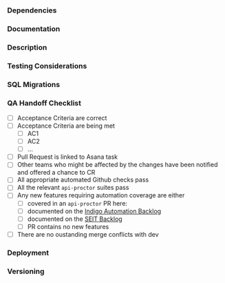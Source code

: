 <!--
	Niche Back-End PR Template
	Don't Forget:
	- Add your PR to any relevant github boards
	- Tag your PR with the BACK_END label
-->

<!-- CC relevant team members -->

### Dependencies

<!-- Does this PR depend on other PRs in the pipeline? Same service, other services, go-common etc.  If
  it depends on other PRs within the same repository, link github diffs between these PRs for ease of review -->

### Documentation

<!-- Link(s) to documentation relevant to the work, such as issues, wiki, tech debt cards, etc. -->

### Description

<!-- A plain-English overview of the work involved in this PR. -->

### Testing Considerations

<!-- Any specific testing considerations for this PR: dependencies, sample UUIDs, test data etc. -->

<!-- If this PR will not be tested by a QAE, remember to add the "NO QA" label. -->

### SQL Migrations

<!-- Uncomment and fill out the following section if this PR contains any alterations to the service's database -->

<!--
    Migration Script: <link to migration script file>
    Description: <a description of the specific schema or data changes made by this migration script>
-->

<!-- Does this PR add PII to a new table? Consult Anonymizing User Data: https://bookstack.niche.team/books/back-end-patterns-practices/page/anonymizing-user-data -->

<!-- Does this migration affect tables in Snowflake? If yes, submit a Data Team Request to have the schema migration reflected in Snowflake.
https://form.asana.com/?k=uNnfTyZZVsxifMCOIPdwiw&d=684757491145461 -->

### QA Handoff Checklist

<!-- Set of steps to take to verify that this PR is in fact ready to hand off to QA. -->

- [ ] Acceptance Criteria are correct
- [ ] Acceptance Criteria are being met
  - [ ] AC1
  - [ ] AC2
  - [ ] ...
- [ ] Pull Request is linked to Asana task
- [ ] Other teams who might be affected by the changes have been notified and
      offered a chance to CR
- [ ] All appropriate automated Github checks pass
- [ ] All the relevant `api-proctor` suites pass
- [ ] Any new features requiring automation coverage are either
  - [ ] covered in an `api-proctor` PR here:
  - [ ] documented on the [Indigo Automation
        Backlog](https://app.asana.com/0/1204031336473161/list)
  - [ ] documented on the [SEIT Backlog](https://app.asana.com/0/1202082245735211/list)
  - [ ] PR contains no new features
- [ ] There are no oustanding merge conflicts with dev

### Deployment

<!-- Any deployment considerations for this PR, including dependencies, necessary order of operations, etc. -->

<!-- Does this PR represent a new back-end component that has never been deployed before? Consult the Production Readiness Checklist: https://docs.google.com/document/d/1MUjrz0m-zbTc4wmvxdmbCm6B2ML8fAluU7u9CqLSG9g/edit -->

<!-- If assistance is required from infrastructure (e.g. deploying a new service) consider making a request using this form: https://form.asana.com/?k=-pDs7E5emj8F7_E8T1OuMQ&d=684757491145461 -->

### Versioning

<!-- Indicate whether this is a Major, Minor, or Patch bump and explain why. -->
